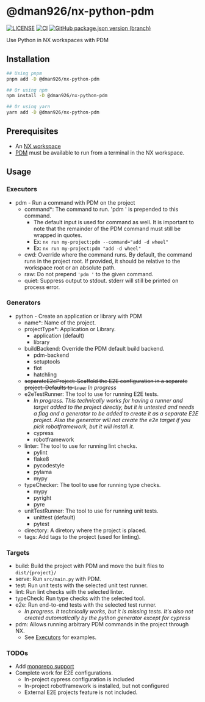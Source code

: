 # @dman926/nx-python-pdm

[![LICENSE](https://img.shields.io/badge/license-MIT-green)](https://github.com/dman926/nx-python-pdm/blob/main/LICENSE)
[![CI](https://github.com/dman926/nx-python-pdm/actions/workflows/ci.yml/badge.svg)](https://github.com/dman926/nx-python-pdm/actions/workflows/ci.yml)
[![GitHub package.json version (branch)](https://img.shields.io/github/package-json/v/dman926/nx-python-pdm/main)](https://github.com/dman926/nx-python-pdm/blob/main/package.json)

Use Python in NX workspaces with PDM

## Installation

```bash
## Using pnpm
pnpm add -D @dman926/nx-python-pdm

## Or using npm
npm install -D @dman926/nx-python-pdm

## Or using yarn
yarn add -D @dman926/nx-python-pdm
```

## Prerequisites

- An [NX workspace](https://nx.dev/)
- [PDM](https://pdm.fming.dev/) must be available to run from a terminal in the NX workspace.

## Usage

### Executors

- pdm - Run a command with PDM on the project
  - command\*: The command to run. 'pdm ' is prepended to this command.
    - The default input is used for command as well. It is important to note that the remainder of the PDM command must still be wrapped in quotes.
    - Ex: `nx run my-project:pdm --command="add -d wheel"`
    - Ex: `nx run my-project:pdm "add -d wheel"`
  - cwd: Override where the command runs. By default, the command runs in the project root. If provided, it should be relative to the workspace root or an absolute path.
  - raw: Do not prepend `'pdm '` to the given command.
  - quiet: Suppress output to stdout. stderr will still be printed on process error.

### Generators

- python - Create an application or library with PDM
  - name\*: Name of the project.
  - projectType\*: Application or Library.
    - application (default)
    - library
  - buildBackend: Override the PDM default build backend.
    - pdm-backend
    - setuptools
    - flot
    - hatchling
  - ~~separateE2eProject: Scaffold the E2E configuration in a separate project. Defaults to `true`.~~ _In progress_
  - e2eTestRunner: The tool to use for running E2E tests.
    - _In progress. This technically works for having a runner and target added to the project directly, but it is untested and needs a flag and a generator to be added to create it as a separate E2E project. Also the generator will not create the e2e target if you pick robotframework, but it will install it._
    - cypress
    - robotframework
  - linter: The tool to use for running lint checks.
    - pylint
    - flake8
    - pycodestyle
    - pylama
    - mypy
  - typeChecker: The tool to use for running type checks.
    - mypy
    - pyright
    - pyre
  - unitTestRunner: The tool to use for running unit tests.
    - unittest (default)
    - pytest
  - directory: A diretory where the project is placed.
  - tags: Add tags to the project (used for linting).

### Targets

- build: Build the project with PDM and move the built files to `dist/{project}/`
- serve: Run `src/main.py` with PDM.
- test: Run unit tests with the selected unit test runner.
- lint: Run lint checks with the selected linter.
- typeCheck: Run type checks with the selected tool.
- e2e: Run end-to-end tests with the selected test runner.
  - _In progress. It technically works, but it is missing tests. It's also not created automatically by the python generator except for cypress_
- pdm: Allows running arbitrary PDM commands in the project through NX.
  - See [Executors](#Executors) for examples.

### TODOs

- Add [monorepo support](https://pdm.fming.dev/latest/usage/advanced/#use-pdm-to-manage-a-monorepo)
- Complete work for E2E configurations.
  - In-project cypress configuration is included
  - In-project robotframework is installed, but not configured
  - External E2E projects feature is not included.
